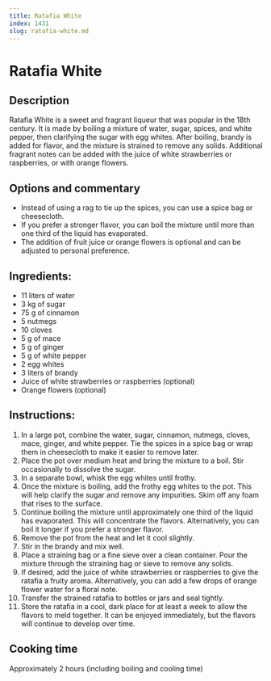 ```yaml
---
title: Ratafia White
index: 1431
slug: ratafia-white.md
---
```


# Ratafia White

## Description
Ratafia White is a sweet and fragrant liqueur that was popular in the 18th century. It is made by boiling a mixture of water, sugar, spices, and white pepper, then clarifying the sugar with egg whites. After boiling, brandy is added for flavor, and the mixture is strained to remove any solids. Additional fragrant notes can be added with the juice of white strawberries or raspberries, or with orange flowers.

## Options and commentary
- Instead of using a rag to tie up the spices, you can use a spice bag or cheesecloth.
- If you prefer a stronger flavor, you can boil the mixture until more than one third of the liquid has evaporated.
- The addition of fruit juice or orange flowers is optional and can be adjusted to personal preference.

## Ingredients:
- 11 liters of water
- 3 kg of sugar
- 75 g of cinnamon
- 5 nutmegs
- 10 cloves
- 5 g of mace
- 5 g of ginger
- 5 g of white pepper
- 2 egg whites
- 3 liters of brandy
- Juice of white strawberries or raspberries (optional)
- Orange flowers (optional)

## Instructions:
1. In a large pot, combine the water, sugar, cinnamon, nutmegs, cloves, mace, ginger, and white pepper. Tie the spices in a spice bag or wrap them in cheesecloth to make it easier to remove later.
2. Place the pot over medium heat and bring the mixture to a boil. Stir occasionally to dissolve the sugar.
3. In a separate bowl, whisk the egg whites until frothy.
4. Once the mixture is boiling, add the frothy egg whites to the pot. This will help clarify the sugar and remove any impurities. Skim off any foam that rises to the surface.
5. Continue boiling the mixture until approximately one third of the liquid has evaporated. This will concentrate the flavors. Alternatively, you can boil it longer if you prefer a stronger flavor.
6. Remove the pot from the heat and let it cool slightly.
7. Stir in the brandy and mix well.
8. Place a straining bag or a fine sieve over a clean container. Pour the mixture through the straining bag or sieve to remove any solids.
9. If desired, add the juice of white strawberries or raspberries to give the ratafia a fruity aroma. Alternatively, you can add a few drops of orange flower water for a floral note.
10. Transfer the strained ratafia to bottles or jars and seal tightly.
11. Store the ratafia in a cool, dark place for at least a week to allow the flavors to meld together. It can be enjoyed immediately, but the flavors will continue to develop over time.

## Cooking time
Approximately 2 hours (including boiling and cooling time)